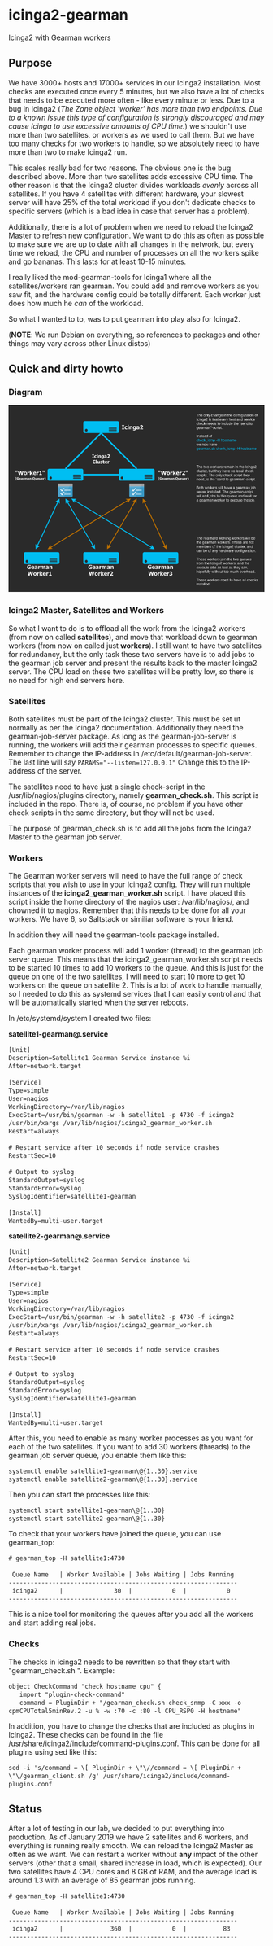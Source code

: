 # icinga2-gearman
Icinga2 with Gearman workers

## Purpose
We have 3000+ hosts and 17000+ services in our Icinga2 installation. Most checks are executed once every 5 minutes, but we also have a lot of checks that needs to be executed more often - like every minute or less. Due to a bug in Icinga2 (_The Zone object 'worker' has more than two endpoints. Due to a known issue this type of configuration is strongly discouraged and may cause Icinga to use excessive amounts of CPU time._) we shouldn't use more than two satellites, or workers as we used to call them. But we have too many checks for two workers to handle, so we absolutely need to have more than two to make Icinga2 run.

This scales really bad for two reasons. The obvious one is the bug described above. More than two satellites adds excessive CPU time. The other reason is that the Icinga2 cluster divides workloads *evenly* across all satellites. If you have 4 satellites with different hardware, your slowest server will have 25% of the total workload if you don't dedicate checks to specific servers (which is a bad idea in case that server has a problem).

Additionally, there is a lot of problem when we need to reload the Icinga2 Master to refresh new configuration. We want to do this as often as possible to make sure we are up to date with all changes in the network, but every time we reload, the CPU and number of processes on all the workers spike and go bananas. This lasts for at least 10-15 minutes.

I really liked the mod-gearman-tools for Icinga1 where all the satellites/workers ran gearman. You could add and remove workers as you saw fit, and the hardware config could be totally different. Each worker just does how much he _can_ of the workload.

So what I wanted to to, was to put gearman into play also for Icinga2.

(**NOTE**: We run Debian on everything, so references to packages and other things may vary across other Linux distos)

## Quick and dirty howto

### Diagram
![Image](PoC_Diagram.png "diagram")

### Icinga2 Master, Satellites and Workers
So what I want to do is to offload all the work from the Icinga2 workers (from now on called **satellites**), and move that workload down to gearman workers (from now on called just **workers**). I still want to have two satellites for redundancy, but the only task these two servers have is to add jobs to the gearman job server and present the results back to the master Icinga2 server. The CPU load on these two satellites will be pretty low, so there is no need for high end servers here.

### Satellites
Both satellites must be part of the Icinga2 cluster. This must be set ut normally as per the Icinga2 documentation. Additionally they need the gearman-job-server package. As long as the gearman-job-server is running, the workers will add their gearman processes to specific queues. Remember to change the IP-address in /etc/default/gearman-job-server. The last line will say `PARAMS="--listen=127.0.0.1"` Change this to the IP-address of the server.

The satellites need to have just a single check-script in the /usr/lib/nagios/plugins directory, namely **gearman_check.sh**. This script is included in the repo. There is, of course, no problem if you have other check scripts in the same directory, but they will not be used.

The purpose of gearman_check.sh is to add all the jobs from the Icinga2 Master to the gearman job server. 

### Workers
The Gearman worker servers will need to have the full range of check scripts that you wish to use in your Icinga2 config. They will run multiple instances of the **icinga2_gearman_worker.sh** script. I have placed this script inside the home directory of the nagios user: /var/lib/nagios/, and chowned it to nagios.  Remember that this needs to be done for all your workers. We have 6, so Saltstack or similiar software is your friend.

In addition they will need the gearman-tools package installed.

Each gearman worker process will add 1 worker (thread) to the gearman job server queue. This means that the icinga2_gearman_worker.sh script needs to be started 10 times to add 10 workers to the queue. And this is just for the queue on one of the two satellites, I will need to start 10 more to get 10 workers on the queue on satellite 2. This is a lot of work to handle manually, so I needed to do this as systemd services that I can easily control and that will be automatically started when the server reboots.

In /etc/systemd/system I created two files:

**satellite1-gearman@.service**
```
[Unit]
Description=Satellite1 Gearman Service instance %i
After=network.target

[Service]
Type=simple
User=nagios
WorkingDirectory=/var/lib/nagios
ExecStart=/usr/bin/gearman -w -h satellite1 -p 4730 -f icinga2 /usr/bin/xargs /var/lib/nagios/icinga2_gearman_worker.sh
Restart=always

# Restart service after 10 seconds if node service crashes
RestartSec=10

# Output to syslog
StandardOutput=syslog
StandardError=syslog
SyslogIdentifier=satellite1-gearman

[Install]
WantedBy=multi-user.target
```

**satellite2-gearman@.service**
```
[Unit]
Description=Satellite2 Gearman Service instance %i
After=network.target

[Service]
Type=simple
User=nagios
WorkingDirectory=/var/lib/nagios
ExecStart=/usr/bin/gearman -w -h satellite2 -p 4730 -f icinga2 /usr/bin/xargs /var/lib/nagios/icinga2_gearman_worker.sh
Restart=always

# Restart service after 10 seconds if node service crashes
RestartSec=10

# Output to syslog
StandardOutput=syslog
StandardError=syslog
SyslogIdentifier=satellite1-gearman

[Install]
WantedBy=multi-user.target
```

After this, you need to enable as many worker processes as you want for each of the two satellites. If you want to add 30 workers (threads) to the gearman job server queue, you enable them like this:

```
systemctl enable satellite1-gearman\@{1..30}.service
systemctl enable satellite2-gearman\@{1..30}.service
```

Then you can start the processes like this:

```
systemctl start satellite1-gearman\@{1..30}
systemctl start satellite2-gearman\@{1..30}
```

To check that your workers have joined the queue, you can use gearman_top:

```
# gearman_top -H satellite1:4730

 Queue Name   | Worker Available | Jobs Waiting | Jobs Running
---------------------------------------------------------------
 icinga2      |              30  |           0  |           0
---------------------------------------------------------------
```

This is a nice tool for monitoring the queues after you add all the workers and start adding real jobs.

### Checks
The checks in icinga2 needs to be rewritten so that they start with "gearman_check.sh <original full check>". Example:

```
object CheckCommand "check_hostname_cpu" {
   import "plugin-check-command"
   command = PluginDir + "/gearman_check.sh check_snmp -C xxx -o cpmCPUTotal5minRev.2 -u % -w :70 -c :80 -l CPU_RSP0 -H hostname"
```

In addition, you have to change the checks that are included as plugins in Icinga2. These checks can be found in the file /usr/share/icinga2/include/command-plugins.conf. This can be done for all plugins using sed like this:

```
sed -i 's/command = \[ PluginDir + \"\//command = \[ PluginDir + \"\/gearman_client.sh /g' /usr/share/icinga2/include/command-plugins.conf
```

## Status
After a lot of testing in our lab, we decided to put everything into production. As of January 2019 we have 2 satellites and 6 workers, and everything is running really smooth. We can reload the Icinga2 Master as often as we want. We can restart a worker without **any** impact of the other servers (other that a small, shared increase in load, which is expected). Our two satellites have 4 CPU cores and 8 GB of RAM, and the average load is around 1.3 with an average of 85 gearman jobs running.

```
# gearman_top -H satellite1:4730

 Queue Name   | Worker Available | Jobs Waiting | Jobs Running
---------------------------------------------------------------
 icinga2      |             360  |           0  |          83
---------------------------------------------------------------
```

